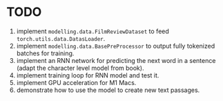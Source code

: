 # TODO

1. implement `modelling.data.FilmReviewDataset` to feed `torch.utils.data.DatasLoader`.
2. implement `modelling.data.BasePreProcessor` to output fully tokenized batches for training.
3. implement an RNN network for predicting the next word in a sentence (adapt the character level model from book).
4. implement training loop for RNN model and test it.
5. implement GPU acceleration for M1 Macs.
6. demonstrate how to use the model to create new text passages.
